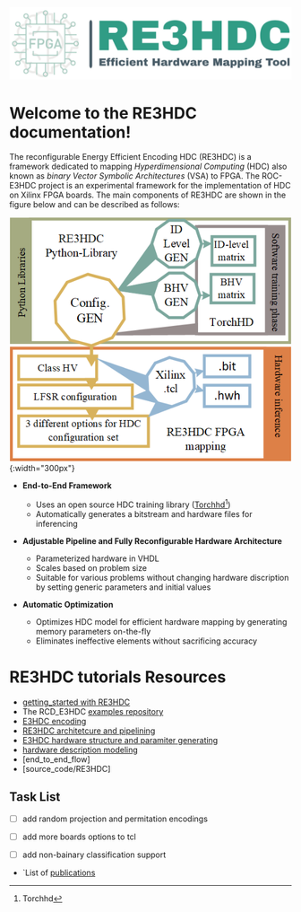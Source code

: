 ![logo](../figures/logo.jpg)

Welcome to the RE3HDC documentation!
=====================================

The reconfigurable Energy Efficient Encoding HDC (RE3HDC) is a framework dedicated to mapping *Hyperdimensional Computing* (HDC) also known as *binary Vector Symbolic Architectures* (VSA) to FPGA.
The ROC-E3HDC project is an experimental framework for the implementation of HDC on Xilinx FPGA boards. The main components of RE3HDC are shown in the figure below and can be described as follows:

![overview](../figures/overview.png){:width="300px"}


- **End-to-End Framework**
  - Uses an open source HDC training library ([Torchhd[^1]](https://github.com/torchhd))
  - Automatically generates a bitstream and hardware files for inferencing

- **Adjustable Pipeline and Fully Reconfigurable Hardware Architecture**
  - Parameterized hardware in VHDL
  - Scales based on problem size
  - Suitable for various problems without changing hardware discription by setting generic parameters and initial values
  
- **Automatic Optimization**
  - Optimizes HDC model for efficient hardware mapping by generating memory parameters on-the-fly 
  - Eliminates ineffective elements without sacrificing accuracy

[^1]: [Torchhd](https://github.com/torchhd)

RE3HDC tutorials Resources
===================
- [getting_started with RE3HDC](?)
- The RCD_E3HDC [examples repository](https://github.com/RE3HDC/examples)  
-  [E3HDC encoding](./_encoding.md)
-  [RE3HDC architetcure and pipelining](./hardware_over.md)
-  [E3HDC hardware structure and paramiter generating](./hardware_param.md)
-  [hardware description modeling](./hardware_desc.md)
-  [end_to_end_flow]
-  [source_code/RE3HDC]

Task List
------------
- [ ] add random projection and permitation encodings
- [ ] add more boards options to tcl
- [ ] add non-bainary classification support


* `List of [publications](https://xilinx.github.io/RCD_E3HDC/publications)
 
